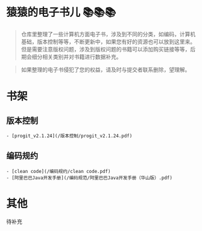 # 猿猿的电子书儿 📚📚📚
> 仓库里整理了一些计算机方面电子书，涉及到不同的分类，如编码，计算机基础，版本控制等等，不断更新中，如果您有好的资源也可以放到这里来。但是需要注意版权问题，涉及到版权问题的书籍可以添加购买链接等等，后期会细分相关类别并对书籍进行数据补充。

> 如果整理的电子书侵犯了您的权益，请及时与提交者联系删除，望理解。

# 书架
## 版本控制
    - [progit_v2.1.24](/版本控制/progit_v2.1.24.pdf)
## 编码规约
    - [clean code](/编码规约/clean code.pdf)
    - [阿里巴巴Java开发手册](/编码规范/阿里巴巴Java开发手册（华山版）.pdf)


# 其他
待补充